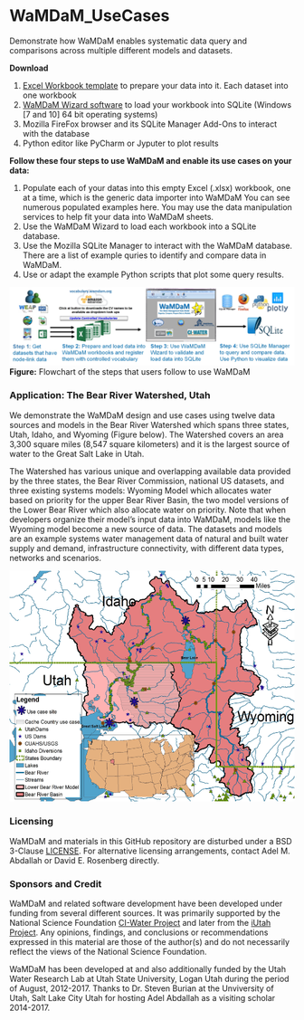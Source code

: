 # WaMDaM_UseCases
Demonstrate how WaMDaM enables systematic data query and comparisons across multiple different models and datasets. 

**Download**
1. [Excel Workbook template](https://github.com/WamdamProject/WaMDaM_UseCases/raw/master/UseCases_files/0WorkbookTemplates/InputData_Template/WaMDaM_InputData_template.xlsm) to prepare your data into it. Each dataset into one workbook
2. [WaMDaM Wizard software](https://github.com/WamdamProject/WaMDaM_Wizard#download-the-wizard-gui-for-windows-7-and-10-64-bit-operating-systems) to load your workbook into SQLite  (Windows [7 and 10] 64 bit operating systems)
3. Mozilla FireFox browser and its SQLite Manager Add-Ons to interact with the database
4. Python editor like PyCharm or Jyputer to plot results


**Follow these four steps to use WaMDaM and enable its use cases on your data:**        
1. Populate each of your datas into this empty Excel (.xlsx) workbook, one at a time, which is the generic data importer into WaMDaM
You can see numerous populated examples here. You may use the data manipulation services to help fit your data into WaMDaM sheets.    
2. Use the WaMDaM Wizard to load each workbook into a SQLite database.    
3. Use the Mozilla SQLite Manager to interact with the WaMDaM database. There are a list of example quries to identify and compare data in WaMDaM.    
4. Use or adapt the example Python scripts that plot some query results.     


 
 ![](/UseCases_files/UseWaMDaM_workflow.jpg)
**Figure:** Flowchart of the steps that users follow to use WaMDaM   

### Application: The Bear River Watershed, Utah 
We demonstrate the WaMDaM design and use cases using twelve data sources and models in the Bear River Watershed which spans three states, Utah, Idaho, and Wyoming (Figure below). The Watershed covers an area 3,300 square miles (8,547 square kilometers) and it is the largest source of water to the Great Salt Lake in Utah.    

The Watershed has various unique and overlapping available data provided by the three states, the Bear River Commission, national US datasets, and three existing systems models: Wyoming Model which allocates water based on priority for the upper Bear River Basin, the two model versions of the Lower Bear River which also allocate water on priority. Note that when developers organize their model’s input data into WaMDaM, models like the Wyoming model become a new source of data. The datasets and models are an example systems water management data of natural and built water supply and demand, infrastructure connectivity, with different data types, networks and scenarios. 

<p align="center">
  <img width="528" height="408" src="/UseCases_files/BearWatershed_Presentation.jpg">
</p> 


### Licensing  
WaMDaM and materials in this GitHub repository are disturbed under a BSD 3-Clause [LICENSE](/LICENSE). 
For alternative licensing arrangements, contact Adel M. Abdallah or David E. Rosenberg directly.    


### Sponsors and Credit  
WaMDaM and related software development have been developed under funding from several different sources. It was primarily supported by the National Science Foundation <a href="http://www.nsf.gov/awardsearch/showAward?AWD_ID=1135482" target="_blank">CI-Water Project</a> and later from the <a href="https://www.nsf.gov/awardsearch/showAward?AWD_ID=1208732" target="_blank">iUtah Project</a>. 
Any opinions, findings, and conclusions or recommendations expressed in this material are those of the author(s) and do not necessarily reflect the views of the National Science Foundation.    

WaMDaM has been developed at and also additionally funded by the Utah Water Research Lab at Utah State University, Logan Utah during the period of August, 2012-2017. Thanks to Dr. Steven Burian at the Unviversity of Utah, Salt Lake City Utah for hosting Adel Abdallah as a visiting scholar 2014-2017.  


